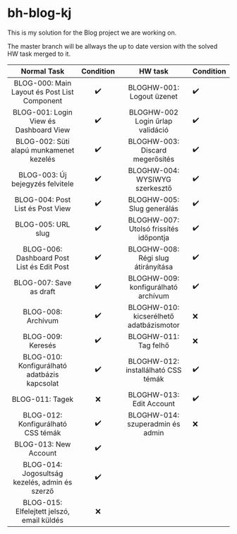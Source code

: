 # bh-blog-kj

This is my solution for the Blog project we are working on.

The master branch will be allways the up to date version with the solved HW task merged to it.

|                  Normal Task                   |     Condition      |                 HW task                 | Condition          |
| :--------------------------------------------: | :----------------: | :-------------------------------------: | ------------------ |
|  BLOG-000: Main Layout és Post List Component  | :heavy_check_mark: |        BLOGHW-001: Logout üzenet        | :heavy_check_mark: |
|     BLOG-001: Login View és Dashboard View     | :heavy_check_mark: |    BLOGHW-002 Login űrlap validáció     | :heavy_check_mark: |
|    BLOG-002: Süti alapú munkamenet kezelés     | :heavy_check_mark: |     BLOGHW-003: Discard megerősítés     | :heavy_check_mark: |
|        BLOG-003: Új bejegyzés felvitele        | :heavy_check_mark: |     BLOGHW-004: WYSIWYG szerkesztő      | :heavy_check_mark: |
|        BLOG-004: Post List és Post View        | :heavy_check_mark: |       BLOGHW-005: Slug generálás        | :heavy_check_mark: |
|               BLOG-005: URL slug               | :heavy_check_mark: | BLOGHW-007: Utolsó frissítés időpontja  | :heavy_check_mark: |
|   BLOG-006: Dashboard Post List és Edit Post   | :heavy_check_mark: |   BLOGHW-008: Régi slug átirányítása    | :heavy_check_mark: |
|            BLOG-007: Save as draft             | :heavy_check_mark: |   BLOGHW-009: konfigurálható archívum   | :heavy_check_mark: |
|               BLOG-008: Archívum               | :heavy_check_mark: | BLOGHW-010: kicserélhető adatbázismotor | :x:                |
|               BLOG-009: Keresés                | :heavy_check_mark: |          BLOGHW-011: Tag felhő          | :x:                |
|  BLOG-010: Konfigurálható adatbázis kapcsolat  | :heavy_check_mark: |   BLOGHW-012: installálható CSS témák   | :heavy_check_mark: |
|                BLOG-011: Tagek                 |        :x:         |        BLOGHW-013: Edit Account         | :heavy_check_mark: |
|       BLOG-012: Konfigurálható CSS témák       | :heavy_check_mark: |    BLOGHW-014: szuperadmin és admin     | :x:                |
|             BLOG-013: New Account              | :heavy_check_mark: |                                         |                    |
| BLOG-014: Jogosultság kezelés, admin és szerző | :heavy_check_mark: |                                         |                    |
|   BLOG-015: Elfelejtett jelszó, email küldés   |        :x:         |                                         |                    |
